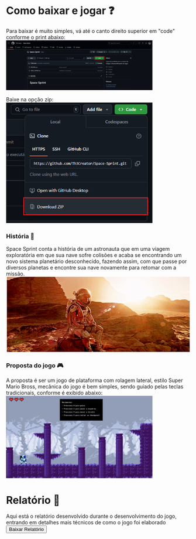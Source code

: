 <h1>Como baixar e jogar ❓</h1>
Para baixar é muito simples, vá até o canto direito superior em "code" conforme o print abaixo:
<img src="./imgs/print1.png" alt="Instrução 1" width="400">

Baixe na opção zip:
<img src="./imgs/print2.png" alt="Instrução 2" width="400">


<h3>História 📖</h3>
Space Sprint conta a história de um astronauta que em uma viagem exploratória em que sua nave sofre colisões e acaba se encontrando um novo sistema planetário desconhecido, fazendo assim, com que passe por diversos planetas e encontre sua nave novamente para retomar com a missão.

<center><img src="./imgs/primeirogif.gif" alt="Gif perdido em marte"></center>


<h3>Proposta do jogo 🎮</h3>
A proposta é ser um jogo de plataforma com rolagem lateral, estilo Super Mario Bross, mecânica do jogo é bem simples, sendo guiado pelas teclas tradicionais, conforme é exibido abaixo:
<img src="./imgs/imgspasprin.png" alt="Tela do player parado" width="400">


<h1>Relatório 📓</h1>
Aqui está o relatório desenvolvido durante o desenvolvimento do jogo, entrando em detalhes mais técnicos de como o jogo foi elaborado
<a href="./imgs/Relatório descritivo de desenvolvimento.pdf" download="Relatório descritivo de desenvolvimento.pdf">
  <button>Baixar Relatório</button>
</a>
